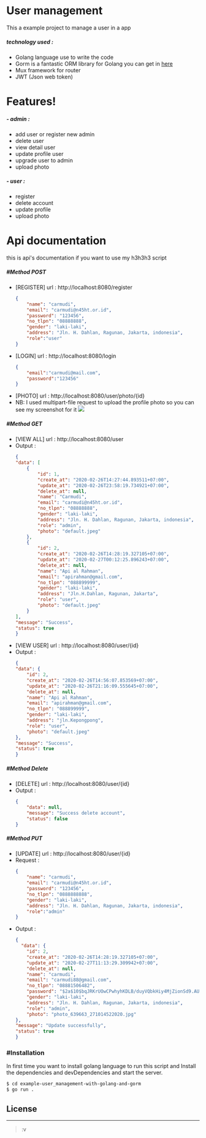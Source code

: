 # User management 

This a example project to manage a user in a app
##### technology used :
  - Golang language use to write the code
  - Gorm is a fantastic ORM library for Golang you can get in [here](https://gorm.io/)
  - Mux framework for router
  - JWT (Json web token)

# Features!
##### - admin :
 - add user or register new admin
 - delete user
 - view detail user
 - update profile user
 - upgrade user to admin
  - upload photo
##### - user :
  - register
  - delete account
  - update profile
  - upload photo

# Api documentation
this is api's documentation if you want to use my h3h3h3 script
##### #Method POST
 - [REGISTER] url : http://localhost:8080/register
    ```json
    {
    	"name": "carmudi",
    	"email": "carmudi@n45ht.or.id",
    	"password": "123456",
    	"no_tlpn": "08888888",
    	"gender": "laki-laki",
    	"address": "Jln. H. Dahlan, Ragunan, Jakarta, indonesia",
    	"role":"user"
    }
    ```
 - [LOGIN] url : http://localhost:8080/login
    ```json
    {
	    "email":"carmudi@mail.com",
	    "password":"123456"
    }
    ```
 - [PHOTO] url : http://localhost:8080/user/photo/{id}
 - NB: I used multipart-file request to upload the profile photo so you can see my screenshot for it
![](https://i.ibb.co/C1WKk5Q/Screen-Shot-2020-02-27-at-15-48-10.png)

##### #Method GET
- [VIEW ALL] url : http://localhost:8080/user
- Output :
    ```json
    {
	"data": [
		{
			"id": 1,
			"create_at": "2020-02-26T14:27:44.893511+07:00",
			"update_at": "2020-02-26T23:58:19.734921+07:00",
			"delete_at": null,
			"name": "Carmudi",
			"email": "carmudi@n45ht.or.id",
			"no_tlpn": "08888888",
			"gender": "laki-laki",
			"address": "Jln. H. Dahlan, Ragunan, Jakarta, indonesia",
			"role": "admin",
			"photo": "default.jpeg"
		},
		{
			"id": 2,
			"create_at": "2020-02-26T14:28:19.327105+07:00",
			"update_at": "2020-02-27T00:12:25.896243+07:00",
			"delete_at": null,
			"name": "Api al Rahman",
			"email": "apirahman@gmail.com",
			"no_tlpn": "088899999",
			"gender": "laki-laki",
			"address": "Jln.H.Dahlan, Ragunan, Jakarta",
			"role": "user",
			"photo": "default.jpeg"
		}
	],
	"message": "Success",
	"status": true
    }
    ```
- [VIEW USER] url : http://localhost:8080/user/{id}
- Output :
    ```json
    {
	"data": {
		"id": 2,
		"create_at": "2020-02-26T14:56:07.853569+07:00",
		"update_at": "2020-02-26T21:16:09.555645+07:00",
		"delete_at": null,
		"name": "Api al Rahman",
		"email": "apirahman@gmail.com",
		"no_tlpn": "088899999",
		"gender": "laki-laki",
		"address": "jln.Kepongpong",
		"role": "user",
		"photo": "default.jpeg"
	},
	"message": "Success",
	"status": true
    }
    ```

##### #Method Delete
- [DELETE] url : http://localhost:8080/user/{id}
- Output :
    ```json
    {
        "data": null,
        "message": "Success delete account",
        "status": false
    }
    ```
    
##### #Method PUT
- [UPDATE] url : http://localhost:8080/user/{id}
- Request :
    ```json
    {
    	"name": "carmudi",
    	"email": "carmudi@n45ht.or.id",
    	"password": "123456",
    	"no_tlpn": "0888888888",
    	"gender": "laki-laki",
    	"address": "Jln. H. Dahlan, Ragunan, Jakarta, indonesia",
    	"role":"admin"
    }
    ```
- Output :
    ```json
    {
      "data": {
        "id": 2,
        "create_at": "2020-02-26T14:28:19.327105+07:00",
        "update_at": "2020-02-27T11:13:29.309942+07:00",
        "delete_at": null,
        "name": "carmudi",
        "email": "carmudi88@gmail.com",
        "no_tlpn": "08881506482",
        "password": "$2a$10$bqJRKrUOwCPwhyhKDLB/duyVQbkHiy4MjZionSd9.AU0sYcQSHS0",
        "gender": "laki-laki",
        "address": "Jln. H. Dahlan, Ragunan, Jakarta, indonesia",
        "role": "admin",
        "photo": "photo_639663_271014522020.jpg"
    },
    "message": "Update successfully",
    "status": true
    }
    ```

### #Installation

In first time you want to install golang language to run this script and
Install the dependencies and devDependencies and start the server.

```sh
$ cd example-user_management-with-golang-and-gorm
$ go run .
```

## License
 - --
 >:v
